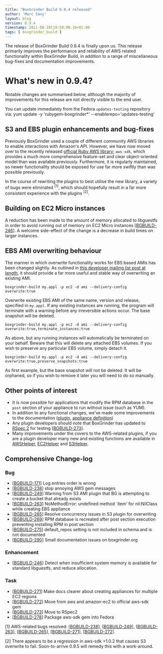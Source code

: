```yaml
---
title: "BoxGrinder Build 0.9.4 released"
author: 'Marc Savy'
layout: blog
version: 0.9.4
timestamp: 2011-08-18t19:50:00.10+01:00
tags: [ boxgrinder_build ]
---
```


The release of BoxGrinder Build 0.9.4 is finally upon us.  This release primarily improves the performance and reliability of AWS related functionality within BoxGrinder Build, in addition to a range of miscellaneous bug-fixes and documentation improvements.
  
# What's new in 0.9.4?
Notable changes are summarised below, although the majority of improvements for this release are not directly visible to the end user.

You can update immediately from the Fedora `updates-testing` repository via:
    yum update -y 'rubygem-boxgrinder*' --enablerepo='updates-testing'

## S3 and EBS plugin enhancements and bug-fixes
Previously BoxGrinder used a couple of different community AWS libraries to enable interactions with Amazon's API.  However, we have now moved over to the recently released [official Ruby AWS library](http://aws.amazon.com/sdkforruby/); `aws-sdk`, which provides a much more comprehensive feature-set and clear object-oriented model than was available previously.  Furthermore, it is regularly maintained, so newer functionality should be exposed for use far more swiftly than was possible previously.    

In the course of rewriting the plugins to best utilise the new library, a variety of bugs were eliminated <sup>[1]</sup>, which should hopefully result in a far more consistent experience with the plugins <sup>[2]</sup>.

## Building on EC2 Micro instances
A reduction has been made to the amount of memory allocated to libguestfs in order to avoid running out of memory on EC2 Micro instances [[BGBUILD-246][]].  A welcome side-effect of the change is a decrease in build times on larger instances. 

## EBS AMI overwriting behaviour
The manner in which overwrite functionality works for EBS based AMIs has been changed slightly.  As outlined in [this developer mailing list post at length](http://markmail.org/message/xwyeqvblnj5oxqsq), it should provide a far more useful and stable way of overwriting an existing AMI.

    boxgrinder-build my.appl -p ec2 -d ami --delivery-config overwrite:true

Overwrite existing EBS AMI of the same name, version and release, specified in `my.appl`.  If any existing instances are running, the program will terminate with a warning before any irreversible actions occur. The base snapshot will be deleted.

    boxgrinder-build my.appl -p ec2 -d ami --delivery-config overwrite:true,terminate_instances:true
    
As above, but any running instances will automatically be terminated on your behalf.  Beware that this will delete any attached EBS volumes.  If you wish to preserve any particular EBS volume, simply detach it.

    boxgrinder-build my.appl -p ec2 -d ami --delivery-config overwrite:true,preserve_snapshots:true
    
As first example, but the base snapshot will not be deleted.  It will be orphaned, so if you wish to remove it later you will need to do so manually.


## Other points of interest
  - It is now possible for applications that modify the RPM database in the `post` section of your appliance to run without issue (such as YUM).
  - In addition to any functional changes, we've made some improvements to the documentation ([plugin](http://boxgrinder.org/tutorials/boxgrinder-build-plugins/), [appliance definition](http://boxgrinder.org/tutorials/appliance-definition/)) 
  - Any plugin developers should note that BoxGrinder has updated to [RSpec 2](http://relishapp.com/rspec) for testing [[BGBUILD-273][]].
  - Many improvements under the covers to the AWS-related plugins, if you are a plugin developer many new and existing functions are available in [AWSHelper][], [EC2Helper][] and [S3Helper][].

## Comprehensive Change-log

### Bug
  - [[BGBUILD-171][]] Log entries order is wrong
  - [[BGBUILD-238][]] stop annoying AWS gem messages
  - [[BGBUILD-249][]] Warning from S3 AMI plugin that BG is attempting to create a bucket that already exists
  - [[BGBUILD-263][]] NoMethodError: undefined method `item' for nil:NilClass while creating EBS appliance
  - [[BGBUILD-265][]] Resolve concurrency issues in S3 plugin for overwriting
  - [[BGBUILD-269][]] RPM database is recreated after post section execution preventing installing RPM in post section
  - [[BGBUILD-275][]] default_repos setting is not included in schema and is not documented
  - [[BGBUILD-290][]] Small documentation issues on boxgrinder.org

### Enhancement
  - [[BGBUILD-246][]] Detect when insufficient system memory is available for standard libguestfs, and reduce allocation.

### Task
  - [[BGBUILD-271][]] Make docs clearer about creating appliances for multiple EC2 regions
  - [[BGBUILD-272][]] Move from aws and amazon-ec2 to official aws-sdk gem
  - [[BGBUILD-273][]] Move to RSpec2
  - [[BGBUILD-278][]] Package aws-sdk gem into Fedora
  
  [BGBUILD-171]: http://issues.jboss.org/browse/BGBUILD-171
  [BGBUILD-238]: http://issues.jboss.org/browse/BGBUILD-238
  [BGBUILD-249]: http://issues.jboss.org/browse/BGBUILD-249
  [BGBUILD-263]: http://issues.jboss.org/browse/BGBUILD-263
  [BGBUILD-265]: http://issues.jboss.org/browse/BGBUILD-265
  [BGBUILD-269]: http://issues.jboss.org/browse/BGBUILD-269
  [BGBUILD-275]: http://issues.jboss.org/browse/BGBUILD-275
  [BGBUILD-290]: http://issues.jboss.org/browse/BGBUILD-290
  [BGBUILD-246]: http://issues.jboss.org/browse/BGBUILD-246
  [BGBUILD-271]: http://issues.jboss.org/browse/BGBUILD-271
  [BGBUILD-272]: http://issues.jboss.org/browse/BGBUILD-272
  [BGBUILD-273]: http://issues.jboss.org/browse/BGBUILD-273
  [BGBUILD-278]: http://issues.jboss.org/browse/BGBUILD-278
  
  [AWSHelper]: https://github.com/boxgrinder/boxgrinder-build/blob/0.9.4/lib/boxgrinder-build/helpers/aws-helper.rb
  [S3Helper]: https://github.com/boxgrinder/boxgrinder-build/blob/0.9.4/lib/boxgrinder-build/helpers/s3-helper.rb
  [EC2Helper]: https://github.com/boxgrinder/boxgrinder-build/blob/0.9.4/lib/boxgrinder-build/helpers/ec2-helper.rb


[1] AWS-related bugs resolved: [[BGBUILD-238][]], [[BGBUILD-249][]], [[BGBUILD-263][]], [[BGBUILD-265][]], [[BGBUILD-271][]], [[BGBUILD-272][]].

[2] There appears to be a regression in aws-sdk >1.0.2 that causes S3 overwrite to fail. Soon-to-arrive 0.9.5 will remedy this with a work-around. 
